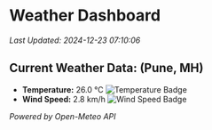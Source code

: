 
# Weather Dashboard

_Last Updated: 2024-12-23 07:10:06_

## Current Weather Data: (Pune, MH)
- **Temperature:** 26.0 °C ![Temperature Badge](https://img.shields.io/badge/Temperature-Medium%20Temp-green)
- **Wind Speed:** 2.8 km/h ![Wind Speed Badge](https://img.shields.io/badge/Wind%20Speed-Low%20Wind-blue)

*Powered by Open-Meteo API*
